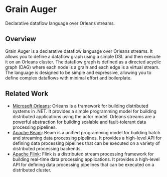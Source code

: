 # Grain Auger

Declarative dataflow language over Orleans streams.

## Overview

Grain Auger is a declarative dataflow language over Orleans streams. It allows you to define a dataflow graph using a simple DSL and then execute it on an Orleans cluster. The dataflow graph is defined as a directed acyclic graph (DAG) where each node is a grain and each edge is a virtual stream. The language is designed to be simple and expressive, allowing you to define complex dataflows with minimal effort and boilerplate.

## Related Work

- [Microsoft Orleans](https://learn.microsoft.com/en-us/dotnet/orleans/): Orleans is a framework for building distributed systems in .NET. It provides a simple programming model for building distributed applications using the actor model. Orleans streams are a powerful abstraction for building scalable and fault-tolerant data processing pipelines.
- [Apache Beam](https://beam.apache.org/): Beam is a unified programming model for building batch and streaming data processing pipelines. It provides a high-level API for defining data processing pipelines that can be executed on a variety of distributed processing backends.
- [Apache Flink](https://flink.apache.org/): Flink is a distributed stream processing framework for building real-time data processing applications. It provides a high-level API for defining data processing pipelines that can be executed on a distributed cluster.
